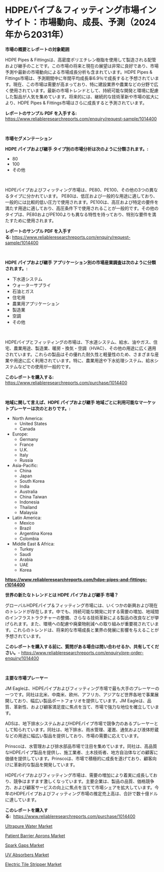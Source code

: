 <p><h1>HDPEパイプ＆フィッティング市場インサイト：市場動向、成長、予測（2024年から2031年）</h1></p><p><strong>市場の概要とレポートの対象範囲</strong></p>
<p><p>HDPE Pipes & Fittingsは、高密度ポリエチレン樹脂を使用して製造される配管および継手のことです。この市場の将来と現在の展望は非常に良好であり、市場予測や最新の市場動向による市場成長分析も含まれています。HDPE Pipes & Fittings市場は、予測期間中に年間平均成長率6.9％で成長すると予想されています。現在、この市場は需要が高まっており、特に建設業界や農業などの分野で広く使用されています。最新の市場トレンドとして、持続可能な開発と環境に配慮した製品が人気を集めています。将来的には、継続的な技術革新や市場の拡大により、HDPE Pipes & Fittings市場はさらに成長すると予測されています。</p></p>
<p><strong>レポートのサンプル PDF を入手する:</strong> <a href="https://www.reliableresearchreports.com/enquiry/request-sample/1014400">https://www.reliableresearchreports.com/enquiry/request-sample/1014400</a></p>
<p>&nbsp;</p>
<p><strong>市場セグメンテーション</strong></p>
<p><strong>HDPE パイプおよび継手 タイプ別の市場分析は次のように分類されます。:</strong></p>
<p><ul><li>80</li><li>100</li><li>その他</li></ul></p>
<p>&nbsp;</p>
<p><p>HDPEパイプおよびフィッティング市場は、PE80、PE100、その他の3つの異なるタイプに分かれています。 PE80は、低圧および一般的な用途に適しており、一般的には比較的低い圧力で使用されます。PE100は、高圧および特定の要件を満たす用途に適しており、高圧条件下で使用されることが一般的です。その他のタイプは、PE80およびPE100よりも異なる特性を持っており、特別な要件を満たすために使用されます。</p></p>
<p><strong>レポートのサンプル PDF を入手する:</strong>&nbsp;<a href="https://www.reliableresearchreports.com/enquiry/request-sample/1014400">https://www.reliableresearchreports.com/enquiry/request-sample/1014400</a></p>
<p>&nbsp;</p>
<p><strong> HDPE パイプおよび継手 アプリケーション別の市場産業調査は次のように分類されます。:</strong></p>
<p><ul><li>下水道システム</li><li>ウォーターサプライ</li><li>石油とガス</li><li>住宅用</li><li>農業用アプリケーション</li><li>製造業</li><li>空調</li><li>その他</li></ul></p>
<p>&nbsp;</p>
<p><p>HDPEパイプとフィッティングの市場は、下水道システム、給水、油やガス、住宅、農業用途、製造業、暖房・換気・空調（HVAC）、その他の用途に広く適用されています。これらの製品はその優れた耐久性と軽量性のため、さまざまな産業や用途に広く利用されています。特に、農業用途や下水処理システム、給水システムなどでの使用が一般的です。</p></p>
<p><strong>このレポートを購入する:</strong>&nbsp; <a href="https://www.reliableresearchreports.com/purchase/1014400">https://www.reliableresearchreports.com/purchase/1014400</a></p>
<p>&nbsp;</p>
<p><strong>地域に関して言えば、HDPE パイプおよび継手 地域ごとに利用可能なマーケットプレーヤーは次のとおりです。:</strong></p>
<p><ul>
    <li>
        North America:
        <ul>
            <li>United States</li>
            <li>Canada</li>
        </ul>
    </li>
    <li>
        Europe:
        <ul>
            <li>Germany</li>
            <li>France</li>
            <li>U.K.</li>
            <li>Italy</li>
            <li>Russia</li>
        </ul>
    </li>
    <li>
        Asia-Pacific:
        <ul>
            <li>China</li>
            <li>Japan</li>
            <li>South Korea</li>
            <li>India</li>
            <li>Australia</li>
            <li>China Taiwan</li>
            <li>Indonesia</li>
            <li>Thailand</li>
            <li>Malaysia</li>
        </ul>
    </li>
    <li>
        Latin America:
        <ul>
            <li>Mexico</li>
            <li>Brazil</li>
            <li>Argentina Korea</li>
            <li>Colombia</li>
        </ul>
    </li>
    <li>
        Middle East & Africa:
        <ul>
            <li>Turkey</li>
            <li>Saudi</li>
            <li>Arabia</li>
            <li>UAE</li>
            <li>Korea</li>
        </ul>
    </li>
    </ul></p>
<p><strong><a href="https://www.reliableresearchreports.com/hdpe-pipes-and-fittings-r1014400">https://www.reliableresearchreports.com/hdpe-pipes-and-fittings-r1014400</a></strong>&nbsp;</p>
<p><strong>世界の新たなトレンドとは HDPE パイプおよび継手 市場？</strong></p>
<p><p>グローバルHDPEパイプ＆フィッティング市場には、いくつかの新興および現在のトレンドが存在します。中でも、持続可能な開発に対する需要の増加、地域間のインフラストラクチャーの整備、さらなる技術革新による製品の改良などが挙げられます。また、環境への配慮や廃棄物削減への取り組みが重要視されています。これらのトレンドは、将来的な市場成長と業界の発展に影響を与えることが予想されています。</p></p>
<p><strong>このレポートを購入する前に、質問がある場合は問い合わせるか、共有してください。</strong>- <a href="https://www.reliableresearchreports.com/enquiry/pre-order-enquiry/1014400">https://www.reliableresearchreports.com/enquiry/pre-order-enquiry/1014400</a></p>
<p>&nbsp;</p>
<p><strong>主要な市場プレーヤー</strong></p>
<p><p>JM Eagleは、HDPEパイプおよびフィッティング市場で最も大手のプレーヤーの一つです。同社は北米、中南米、欧州、アフリカ、アジアなど世界各地で事業展開しており、幅広い製品ポートフォリオを提供しています。JM Eagleは、品質、革新性、および顧客満足度に焦点を当て、市場で強力な地位を確立しています。</p><p>ADSは、地下排水システムおよびHDPEパイプ市場で競争力のあるプレーヤーとして知られています。同社は、地下排水、雨水管理、灌漑、通気および液体貯蔵などの用途に幅広い製品を提供しており、市場の需要に応えています。</p><p>Prinscoは、水管理および排水部品市場で注目を集めています。同社は、高品質なHDPEパイプ製品を提供し、施工業者、土木技術者、地方自治体などの顧客に価値を提供しています。Prinscoは、市場で積極的に成長を遂げており、顧客向けに革新的な製品を開発しています。</p><p>HDPEパイプおよびフィッティング市場は、需要の増加により着実に成長しており、競争はますます激しくなっています。主要企業は、製品の品質、価格競争力、および顧客サービスの向上に焦点を当てて市場シェアを拡大しています。今年のHDPEパイプおよびフィッティング市場の推定売上高は、合計で数十億ドルに達しています。</p></p>
<p><strong>このレポートを購入する:</strong>&nbsp;&nbsp;<a href="https://www.reliableresearchreports.com/purchase/1014400">https://www.reliableresearchreports.com/purchase/1014400</a></p>
<p><p><a href="https://issuu.com/reportprime-2/docs/ultrapure-water-market-size-2030.pptx">Ultrapure Water Market</a></p><p><a href="https://github.com/gdfhhhj/Market-Research-Report-List-4/blob/main/patient-barrier-aprons-market.md">Patient Barrier Aprons Market</a></p><p><a href="https://gentle-editor-9db.notion.site/Spark-Gaps-Market-Trends-Forecast-and-Competitive-Analysis-to-2031-0bf394e95c9c4c349cd49c3a59c6ea26">Spark Gaps Market</a></p><p><a href="https://issuu.com/reportprime-2/docs/uv-absorbers-market-size-2030.pptx">UV Absorbers Market</a></p><p><a href="https://view.publitas.com/reportprime-1/analyzing-electric-tile-stripper-market-global-industry-perspective-and-forecast-2024-to-2031/">Electric Tile Stripper Market</a></p></p>